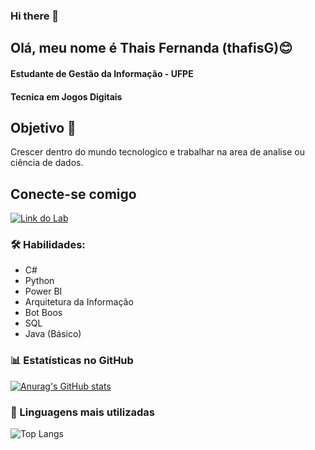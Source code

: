 ### Hi there 👋


## Olá, meu nome é Thais Fernanda (thafisG)😊

#### Estudante de Gestão da Informação - UFPE
#### Tecnica em Jogos Digitais 

## Objetivo 🎯
Crescer dentro do mundo tecnologico e trabalhar na area de analise ou ciência de dados.

## Conecte-se comigo

[![Link do Lab](https://img.shields.io/badge/-LinkedIn-%230077B5?style=for-the-badge&logo=linkedin&logoColor=white) ](https://www.linkedin.com/in/thais-guedes-7a69b027b/)

### 🛠 Habilidades:
- C# 
- Python
- Power BI
- Arquitetura da Informação
- Bot Boos
- SQL
- Java (Básico)

### 📊 Estatísticas no GitHub
[![Anurag's GitHub stats](https://github-readme-stats.vercel.app/api?username=thafisG)](https://github.com/anuraghazra/github-readme-stats)

### 🚀 Linguagens mais utilizadas
![Top Langs](https://github-readme-stats.vercel.app/api/top-langs/?username=thafisG&layout=compact)

